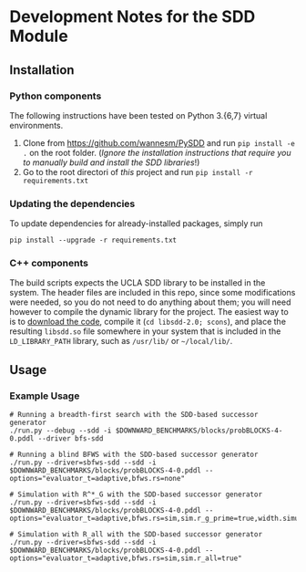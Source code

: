 
# Development Notes for the SDD Module

## Installation

### Python components
The following instructions have been tested on Python 3.{6,7} virtual environments.

1. Clone from <https://github.com/wannesm/PySDD> and run  `pip install -e .` on the root folder.
(_Ignore the installation instructions that require you to manually build and install the SDD libraries_!)
1. Go to the root directori of _this_ project and run `pip install -r requirements.txt`

### Updating the dependencies
To update dependencies for already-installed packages, simply run

    pip install --upgrade -r requirements.txt

### C++ components

The build scripts expects the UCLA SDD library to be installed in the system.
The header files are included in this repo, since some modifications were needed, so you do not need to do anything
about them; you will need however to compile the dynamic library for the project.
The easiest way to is to [download the code](http://reasoning.cs.ucla.edu/sdd/),
compile it (`cd libsdd-2.0; scons`), and place the resulting `libsdd.so` file somewhere in your system that is included
in the `LD_LIBRARY_PATH` library, such as `/usr/lib/` or `~/local/lib/`.

## Usage

### Example Usage

    # Running a breadth-first search with the SDD-based successor generator
    ./run.py --debug --sdd -i $DOWNWARD_BENCHMARKS/blocks/probBLOCKS-4-0.pddl --driver bfs-sdd

    # Running a blind BFWS with the SDD-based successor generator
    ./run.py --driver=sbfws-sdd --sdd -i $DOWNWARD_BENCHMARKS/blocks/probBLOCKS-4-0.pddl --options="evaluator_t=adaptive,bfws.rs=none"
    
    # Simulation with R^*_G with the SDD-based successor generator
    ./run.py --driver=sbfws-sdd --sdd -i $DOWNWARD_BENCHMARKS/blocks/probBLOCKS-4-0.pddl --options="evaluator_t=adaptive,bfws.rs=sim,sim.r_g_prime=true,width.simulation=2"
    
    # Simulation with R_all with the SDD-based successor generator
    ./run.py --driver=sbfws-sdd --sdd -i $DOWNWARD_BENCHMARKS/blocks/probBLOCKS-4-0.pddl --options="evaluator_t=adaptive,bfws.rs=sim,sim.r_all=true"
    
